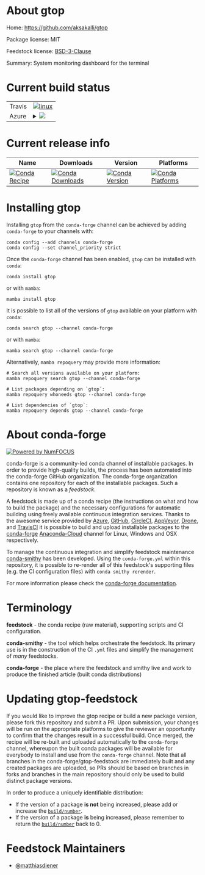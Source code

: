 About gtop
==========

Home: https://github.com/aksakalli/gtop

Package license: MIT

Feedstock license: [BSD-3-Clause](https://github.com/conda-forge/gtop-feedstock/blob/main/LICENSE.txt)

Summary: System monitoring dashboard for the terminal

Current build status
====================


<table><tr>
    <td>Travis</td>
    <td>
      <a href="https://app.travis-ci.com/conda-forge/gtop-feedstock">
        <img alt="linux" src="https://img.shields.io/travis/com/conda-forge/gtop-feedstock/main.svg?label=Linux">
      </a>
    </td>
  </tr>
    
  <tr>
    <td>Azure</td>
    <td>
      <details>
        <summary>
          <a href="https://dev.azure.com/conda-forge/feedstock-builds/_build/latest?definitionId=14915&branchName=main">
            <img src="https://dev.azure.com/conda-forge/feedstock-builds/_apis/build/status/gtop-feedstock?branchName=main">
          </a>
        </summary>
        <table>
          <thead><tr><th>Variant</th><th>Status</th></tr></thead>
          <tbody><tr>
              <td>linux_64_nodejs14</td>
              <td>
                <a href="https://dev.azure.com/conda-forge/feedstock-builds/_build/latest?definitionId=14915&branchName=main">
                  <img src="https://dev.azure.com/conda-forge/feedstock-builds/_apis/build/status/gtop-feedstock?branchName=main&jobName=linux&configuration=linux_64_nodejs14" alt="variant">
                </a>
              </td>
            </tr><tr>
              <td>linux_64_nodejs16</td>
              <td>
                <a href="https://dev.azure.com/conda-forge/feedstock-builds/_build/latest?definitionId=14915&branchName=main">
                  <img src="https://dev.azure.com/conda-forge/feedstock-builds/_apis/build/status/gtop-feedstock?branchName=main&jobName=linux&configuration=linux_64_nodejs16" alt="variant">
                </a>
              </td>
            </tr><tr>
              <td>linux_64_nodejs17</td>
              <td>
                <a href="https://dev.azure.com/conda-forge/feedstock-builds/_build/latest?definitionId=14915&branchName=main">
                  <img src="https://dev.azure.com/conda-forge/feedstock-builds/_apis/build/status/gtop-feedstock?branchName=main&jobName=linux&configuration=linux_64_nodejs17" alt="variant">
                </a>
              </td>
            </tr><tr>
              <td>linux_aarch64_nodejs14</td>
              <td>
                <a href="https://dev.azure.com/conda-forge/feedstock-builds/_build/latest?definitionId=14915&branchName=main">
                  <img src="https://dev.azure.com/conda-forge/feedstock-builds/_apis/build/status/gtop-feedstock?branchName=main&jobName=linux&configuration=linux_aarch64_nodejs14" alt="variant">
                </a>
              </td>
            </tr><tr>
              <td>linux_aarch64_nodejs16</td>
              <td>
                <a href="https://dev.azure.com/conda-forge/feedstock-builds/_build/latest?definitionId=14915&branchName=main">
                  <img src="https://dev.azure.com/conda-forge/feedstock-builds/_apis/build/status/gtop-feedstock?branchName=main&jobName=linux&configuration=linux_aarch64_nodejs16" alt="variant">
                </a>
              </td>
            </tr><tr>
              <td>linux_aarch64_nodejs17</td>
              <td>
                <a href="https://dev.azure.com/conda-forge/feedstock-builds/_build/latest?definitionId=14915&branchName=main">
                  <img src="https://dev.azure.com/conda-forge/feedstock-builds/_apis/build/status/gtop-feedstock?branchName=main&jobName=linux&configuration=linux_aarch64_nodejs17" alt="variant">
                </a>
              </td>
            </tr><tr>
              <td>osx_64_nodejs14</td>
              <td>
                <a href="https://dev.azure.com/conda-forge/feedstock-builds/_build/latest?definitionId=14915&branchName=main">
                  <img src="https://dev.azure.com/conda-forge/feedstock-builds/_apis/build/status/gtop-feedstock?branchName=main&jobName=osx&configuration=osx_64_nodejs14" alt="variant">
                </a>
              </td>
            </tr><tr>
              <td>osx_64_nodejs16</td>
              <td>
                <a href="https://dev.azure.com/conda-forge/feedstock-builds/_build/latest?definitionId=14915&branchName=main">
                  <img src="https://dev.azure.com/conda-forge/feedstock-builds/_apis/build/status/gtop-feedstock?branchName=main&jobName=osx&configuration=osx_64_nodejs16" alt="variant">
                </a>
              </td>
            </tr><tr>
              <td>osx_64_nodejs17</td>
              <td>
                <a href="https://dev.azure.com/conda-forge/feedstock-builds/_build/latest?definitionId=14915&branchName=main">
                  <img src="https://dev.azure.com/conda-forge/feedstock-builds/_apis/build/status/gtop-feedstock?branchName=main&jobName=osx&configuration=osx_64_nodejs17" alt="variant">
                </a>
              </td>
            </tr><tr>
              <td>osx_arm64_nodejs16</td>
              <td>
                <a href="https://dev.azure.com/conda-forge/feedstock-builds/_build/latest?definitionId=14915&branchName=main">
                  <img src="https://dev.azure.com/conda-forge/feedstock-builds/_apis/build/status/gtop-feedstock?branchName=main&jobName=osx&configuration=osx_arm64_nodejs16" alt="variant">
                </a>
              </td>
            </tr><tr>
              <td>osx_arm64_nodejs17</td>
              <td>
                <a href="https://dev.azure.com/conda-forge/feedstock-builds/_build/latest?definitionId=14915&branchName=main">
                  <img src="https://dev.azure.com/conda-forge/feedstock-builds/_apis/build/status/gtop-feedstock?branchName=main&jobName=osx&configuration=osx_arm64_nodejs17" alt="variant">
                </a>
              </td>
            </tr><tr>
              <td>win_64_nodejs14</td>
              <td>
                <a href="https://dev.azure.com/conda-forge/feedstock-builds/_build/latest?definitionId=14915&branchName=main">
                  <img src="https://dev.azure.com/conda-forge/feedstock-builds/_apis/build/status/gtop-feedstock?branchName=main&jobName=win&configuration=win_64_nodejs14" alt="variant">
                </a>
              </td>
            </tr><tr>
              <td>win_64_nodejs16</td>
              <td>
                <a href="https://dev.azure.com/conda-forge/feedstock-builds/_build/latest?definitionId=14915&branchName=main">
                  <img src="https://dev.azure.com/conda-forge/feedstock-builds/_apis/build/status/gtop-feedstock?branchName=main&jobName=win&configuration=win_64_nodejs16" alt="variant">
                </a>
              </td>
            </tr><tr>
              <td>win_64_nodejs17</td>
              <td>
                <a href="https://dev.azure.com/conda-forge/feedstock-builds/_build/latest?definitionId=14915&branchName=main">
                  <img src="https://dev.azure.com/conda-forge/feedstock-builds/_apis/build/status/gtop-feedstock?branchName=main&jobName=win&configuration=win_64_nodejs17" alt="variant">
                </a>
              </td>
            </tr>
          </tbody>
        </table>
      </details>
    </td>
  </tr>
</table>

Current release info
====================

| Name | Downloads | Version | Platforms |
| --- | --- | --- | --- |
| [![Conda Recipe](https://img.shields.io/badge/recipe-gtop-green.svg)](https://anaconda.org/conda-forge/gtop) | [![Conda Downloads](https://img.shields.io/conda/dn/conda-forge/gtop.svg)](https://anaconda.org/conda-forge/gtop) | [![Conda Version](https://img.shields.io/conda/vn/conda-forge/gtop.svg)](https://anaconda.org/conda-forge/gtop) | [![Conda Platforms](https://img.shields.io/conda/pn/conda-forge/gtop.svg)](https://anaconda.org/conda-forge/gtop) |

Installing gtop
===============

Installing `gtop` from the `conda-forge` channel can be achieved by adding `conda-forge` to your channels with:

```
conda config --add channels conda-forge
conda config --set channel_priority strict
```

Once the `conda-forge` channel has been enabled, `gtop` can be installed with `conda`:

```
conda install gtop
```

or with `mamba`:

```
mamba install gtop
```

It is possible to list all of the versions of `gtop` available on your platform with `conda`:

```
conda search gtop --channel conda-forge
```

or with `mamba`:

```
mamba search gtop --channel conda-forge
```

Alternatively, `mamba repoquery` may provide more information:

```
# Search all versions available on your platform:
mamba repoquery search gtop --channel conda-forge

# List packages depending on `gtop`:
mamba repoquery whoneeds gtop --channel conda-forge

# List dependencies of `gtop`:
mamba repoquery depends gtop --channel conda-forge
```


About conda-forge
=================

[![Powered by
NumFOCUS](https://img.shields.io/badge/powered%20by-NumFOCUS-orange.svg?style=flat&colorA=E1523D&colorB=007D8A)](https://numfocus.org)

conda-forge is a community-led conda channel of installable packages.
In order to provide high-quality builds, the process has been automated into the
conda-forge GitHub organization. The conda-forge organization contains one repository
for each of the installable packages. Such a repository is known as a *feedstock*.

A feedstock is made up of a conda recipe (the instructions on what and how to build
the package) and the necessary configurations for automatic building using freely
available continuous integration services. Thanks to the awesome service provided by
[Azure](https://azure.microsoft.com/en-us/services/devops/), [GitHub](https://github.com/),
[CircleCI](https://circleci.com/), [AppVeyor](https://www.appveyor.com/),
[Drone](https://cloud.drone.io/welcome), and [TravisCI](https://travis-ci.com/)
it is possible to build and upload installable packages to the
[conda-forge](https://anaconda.org/conda-forge) [Anaconda-Cloud](https://anaconda.org/)
channel for Linux, Windows and OSX respectively.

To manage the continuous integration and simplify feedstock maintenance
[conda-smithy](https://github.com/conda-forge/conda-smithy) has been developed.
Using the ``conda-forge.yml`` within this repository, it is possible to re-render all of
this feedstock's supporting files (e.g. the CI configuration files) with ``conda smithy rerender``.

For more information please check the [conda-forge documentation](https://conda-forge.org/docs/).

Terminology
===========

**feedstock** - the conda recipe (raw material), supporting scripts and CI configuration.

**conda-smithy** - the tool which helps orchestrate the feedstock.
                   Its primary use is in the construction of the CI ``.yml`` files
                   and simplify the management of *many* feedstocks.

**conda-forge** - the place where the feedstock and smithy live and work to
                  produce the finished article (built conda distributions)


Updating gtop-feedstock
=======================

If you would like to improve the gtop recipe or build a new
package version, please fork this repository and submit a PR. Upon submission,
your changes will be run on the appropriate platforms to give the reviewer an
opportunity to confirm that the changes result in a successful build. Once
merged, the recipe will be re-built and uploaded automatically to the
`conda-forge` channel, whereupon the built conda packages will be available for
everybody to install and use from the `conda-forge` channel.
Note that all branches in the conda-forge/gtop-feedstock are
immediately built and any created packages are uploaded, so PRs should be based
on branches in forks and branches in the main repository should only be used to
build distinct package versions.

In order to produce a uniquely identifiable distribution:
 * If the version of a package **is not** being increased, please add or increase
   the [``build/number``](https://docs.conda.io/projects/conda-build/en/latest/resources/define-metadata.html#build-number-and-string).
 * If the version of a package **is** being increased, please remember to return
   the [``build/number``](https://docs.conda.io/projects/conda-build/en/latest/resources/define-metadata.html#build-number-and-string)
   back to 0.

Feedstock Maintainers
=====================

* [@matthiasdiener](https://github.com/matthiasdiener/)

